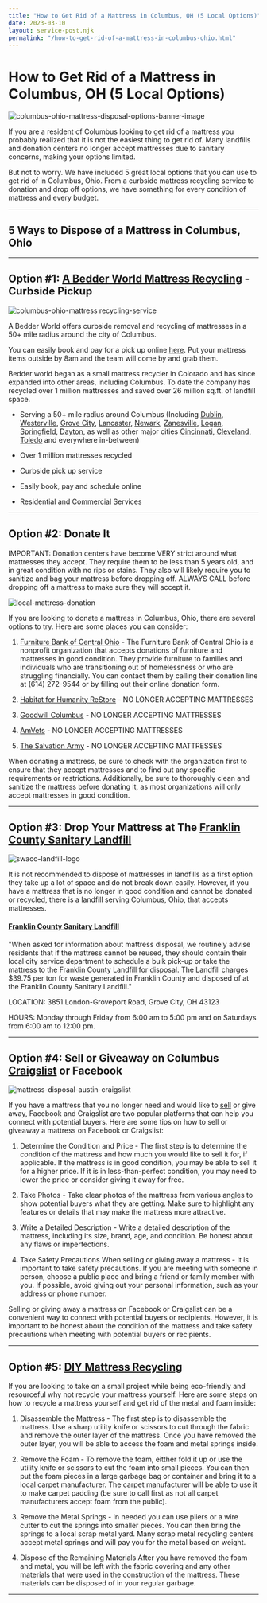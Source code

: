 ```yaml
---
title: "How to Get Rid of a Mattress in Columbus, OH (5 Local Options)"
date: 2023-03-10
layout: service-post.njk
permalink: "/how-to-get-rid-of-a-mattress-in-columbus-ohio.html"
---
```


# How to Get Rid of a Mattress in Columbus, OH (5 Local Options)

![columbus-ohio-mattress-disposal-options-banner-image](/filtered-images/Most-Attractive-Youtube-Thumbnail-2023-03-10T081028.445-1024x576.png)

If you are a resident of Columbus looking to get rid of a mattress you probably realized that it is not the easiest thing to get rid of. Many landfills and donation centers no longer accept mattresses due to sanitary concerns, making your options limited.

But not to worry. We have included 5 great local options that you can use to get rid of in Columbus, Ohio. From a curbside mattress recycling service to donation and drop off options, we have something for every condition of mattress and every budget.

* * *

## 5 Ways to Dispose of a Mattress in Columbus, Ohio

* * *

## Option #1: [A Bedder World Mattress Recycling](https://www.abedderworld.com/Columbus-OH) - Curbside Pickup

![columbus-ohio-mattress recycling-service](/filtered-images/Screen-Shot-2023-03-09-at-7.44.46-PM-1024x590.png)

A Bedder World offers curbside removal and recycling of mattresses in a 50+ mile radius around the city of Columbus.

You can easily book and pay for a pick up online [here](https://www.abedderworld.com/Columbus-OH). Put your mattress items outside by 8am and the team will come by and grab them.

Bedder world began as a small mattress recycler in Colorado and has since expanded into other areas, including Columbus. To date the company has recycled over 1 million mattresses and saved over 26 million sq.ft. of landfill space.

- Serving a 50+ mile radius around Columbus (Including [Dublin](https://www.abedderworld.com/Dublin-OH), [Westerville](https://www.abedderworld.com/Westerville-OH), [Grove City](https://www.abedderworld.com/Grove-City-OH), [Lancaster](https://www.abedderworld.com/Lancaster-OH), [Newark](https://www.abedderworld.com/Newark-OH), [Zanesville](https://www.abedderworld.com/Zanesville-OH), [Logan](https://www.abedderworld.com/Logan-OH), [Springfield](https://www.abedderworld.com/Springfield-OH), [Dayton](https://www.abedderworld.com/Dayton-OH), as well as other major cities [Cincinnati](https://www.abedderworld.com/how-to-get-rid-of-a-mattress-in-cincinnati-oh.html/), [Cleveland](https://www.abedderworld.com/how-to-get-rid-of-a-mattress-in-cleveland-oh-5-local-options.html/), [Toledo](https://www.abedderworld.com/how-to-get-rid-of-a-mattress-in-toledo-ohio.html/) and everywhere in-between)

- Over 1 million mattresses recycled

- Curbside pick up service

- Easily book, pay and schedule online

- Residential and [Commercial](https://www.abedderworld.com/commercial/) Services

* * *

## Option #2: Donate It

IMPORTANT: Donation centers have become VERY strict around what mattresses they accept. They require them to be less than 5 years old, and in great condition with no rips or stains. They also will likely require you to sanitize and bag your mattress before dropping off. ALWAYS CALL before dropping off a mattress to make sure they will accept it.

![local-mattress-donation](/filtered-images/Donate-Local-Red-243x300-1.png)

If you are looking to donate a mattress in Columbus, Ohio, there are several options to try. Here are some places you can consider:

1. [Furniture Bank of Central Ohio](https://furniturebankcoh.org/) - The Furniture Bank of Central Ohio is a nonprofit organization that accepts donations of furniture and mattresses in good condition. They provide furniture to families and individuals who are transitioning out of homelessness or who are struggling financially. You can contact them by calling their donation line at (614) 272-9544 or by filling out their online donation form.

3. [Habitat for Humanity ReStore](https://www.habitatmidohio.org/restore/overview.html) - NO LONGER ACCEPTING MATTRESSES

5. [Goodwill Columbus](https://www.goodwillcolumbus.org/) - NO LONGER ACCEPTING MATTRESSES

7. [AmVets](https://www.ohamvets.org/) - NO LONGER ACCEPTING MATTRESSES

9. [The Salvation Army](https://easternusa.salvationarmy.org/southwest-ohio/central-ohio/) - NO LONGER ACCEPTING MATTRESSES

When donating a mattress, be sure to check with the organization first to ensure that they accept mattresses and to find out any specific requirements or restrictions. Additionally, be sure to thoroughly clean and sanitize the mattress before donating it, as most organizations will only accept mattresses in good condition.

* * *

## Option #3: Drop Your Mattress at The [Franklin County Sanitary Landfill](https://www.swaco.org/286/Franklin-County-Sanitary-Landfill)

![swaco-landfill-logo](/filtered-images/Screen-Shot-2023-03-09-at-8.12.49-PM-1024x200.png)

It is not recommended to dispose of mattresses in landfills as a first option they take up a lot of space and do not break down easily. However, if you have a mattress that is no longer in good condition and cannot be donated or recycled, there is a landfill serving Columbus, Ohio, that accepts mattresses.

#### [Franklin County Sanitary Landfill](https://www.swaco.org/286/Franklin-County-Sanitary-Landfill)

"When asked for information about mattress disposal, we routinely advise residents that if the mattress cannot be reused, they should contain their local city service department to schedule a bulk pick-up or take the mattress to the Franklin County Landfill for disposal. The Landfill charges $39.75 per ton for waste generated in Franklin County and disposed of at the Franklin County Sanitary Landfill."

LOCATION: 3851 London-Groveport Road, Grove City, OH 43123

HOURS: Monday through Friday from 6:00 am to 5:00 pm and on Saturdays from 6:00 am to 12:00 pm.

* * *

## Option #4: Sell or Giveaway on Columbus [Craigslist](https://columbus.craigslist.org/) or Facebook

![mattress-disposal-austin-craigslist](/filtered-images/Screen-Shot-2019-12-11-at-8.06.07-AM-edited.png)

If you have a mattress that you no longer need and would like to [sell](https://www.abedderworld.com/how-to-sell-used-mattresses.html/) or give away, Facebook and Craigslist are two popular platforms that can help you connect with potential buyers. Here are some tips on how to sell or giveaway a mattress on Facebook or Craigslist:

1. Determine the Condition and Price - The first step is to determine the condition of the mattress and how much you would like to sell it for, if applicable. If the mattress is in good condition, you may be able to sell it for a higher price. If it is in less-than-perfect condition, you may need to lower the price or consider giving it away for free.

3. Take Photos - Take clear photos of the mattress from various angles to show potential buyers what they are getting. Make sure to highlight any features or details that may make the mattress more attractive.

5. Write a Detailed Description - Write a detailed description of the mattress, including its size, brand, age, and condition. Be honest about any flaws or imperfections.

7. Take Safety Precautions When selling or giving away a mattress - It is important to take safety precautions. If you are meeting with someone in person, choose a public place and bring a friend or family member with you. If possible, avoid giving out your personal information, such as your address or phone number.

Selling or giving away a mattress on Facebook or Craigslist can be a convenient way to connect with potential buyers or recipients. However, it is important to be honest about the condition of the mattress and take safety precautions when meeting with potential buyers or recipients.

* * *

## Option #5: [DIY Mattress Recycling](https://www.abedderworld.com/how-to-recycle-a-mattress/)

If you are looking to take on a small project while being eco-friendly and resourceful why not recycle your mattress yourself. Here are some steps on how to recycle a mattress yourself and get rid of the metal and foam inside:

1. Disassemble the Mattress - The first step is to disassemble the mattress. Use a sharp utility knife or scissors to cut through the fabric and remove the outer layer of the mattress. Once you have removed the outer layer, you will be able to access the foam and metal springs inside.

3. Remove the Foam - To remove the foam, eitther fold it up or use the utility knife or scissors to cut the foam into small pieces. You can then put the foam pieces in a large garbage bag or container and bring it to a local carpet manufacturer. The carpet manufacturer will be able to use it to make carpet padding (be sure to call first as not all carpet manufacturers accept foam from the public).

5. Remove the Metal Springs - In needed you can use pliers or a wire cutter to cut the springs into smaller pieces. You can then bring the springs to a local scrap metal yard. Many scrap metal recycling centers accept metal springs and will pay you for the metal based on weight.

7. Dispose of the Remaining Materials After you have removed the foam and metal, you will be left with the fabric covering and any other materials that were used in the construction of the mattress. These materials can be disposed of in your regular garbage.

* * *
